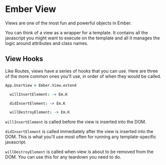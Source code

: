 # Ember View

Views are one of the most fun and powerful objects in Ember.

You can think of a view as a wrapper for a template. It contains all the javascript you might want to execute on the template and all it manages the logic around attributes and class names.

## View Hooks

Like Routes, views have a series of hooks that you can use. Here are three of the more common ones you'll use, in order of when they would be called.

```coffee
App.UserView = Ember.View.extend

  willInsertElement: -> Em.K

  didInsertElement: -> Em.K

  willDestroyElement: -> Em.K
```

`willInsertElement` is called before the view is inserted into the DOM.

`didInsertElement` is called immediately after the view is inserted into the DOM. This is what you'll use most often for running any template-specific javascript.

`willDestroyElement` is called when view is about to be removed from the DOM. You can use this for any teardown you need to do.
